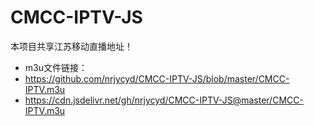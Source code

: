 # CMCC-IPTV-JS
本项目共享江苏移动直播地址！
- m3u文件链接：
 - https://github.com/nrjycyd/CMCC-IPTV-JS/blob/master/CMCC-IPTV.m3u
 - https://cdn.jsdelivr.net/gh/nrjycyd/CMCC-IPTV-JS@master/CMCC-IPTV.m3u

